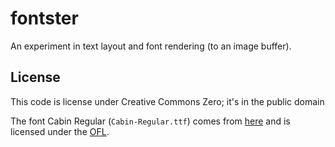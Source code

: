 # fontster
An experiment in text layout and font rendering (to an image buffer).

## License
This code is license under Creative Commons Zero; it's in the public domain

The font Cabin Regular (`Cabin-Regular.ttf`) comes from [here](https://github.com/impallari/Cabin)
and is licensed under the [OFL](https://scripts.sil.org/cms/scripts/page.php?site_id=nrsi&id=OFL).
